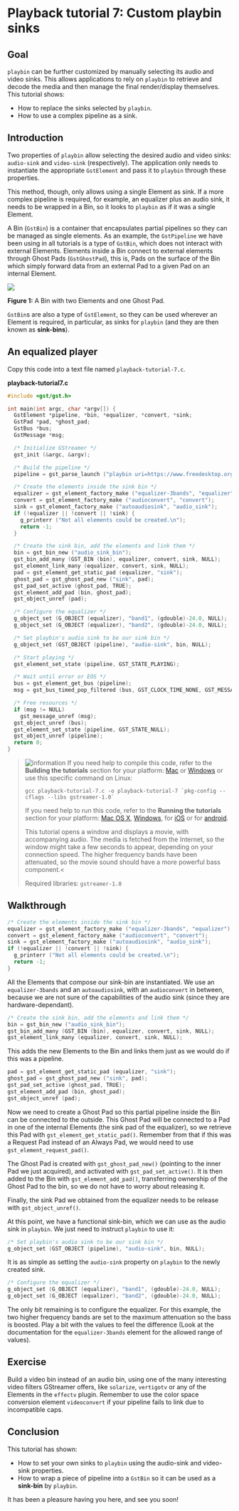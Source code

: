 # Playback tutorial 7: Custom playbin sinks

## Goal

`playbin` can be further customized by manually selecting its audio and
video sinks. This allows applications to rely on `playbin` to retrieve
and decode the media and then manage the final render/display
themselves. This tutorial shows:

  - How to replace the sinks selected by `playbin`.
  - How to use a complex pipeline as a sink.

## Introduction

Two properties of `playbin` allow selecting the desired audio and video
sinks: `audio-sink` and `video-sink` (respectively). The application
only needs to instantiate the appropriate `GstElement` and pass it to
`playbin` through these properties.

This method, though, only allows using a single Element as sink. If a
more complex pipeline is required, for example, an equalizer plus an
audio sink, it needs to be wrapped in a Bin, so it looks to
`playbin` as if it was a single Element.

A Bin (`GstBin`) is a container that encapsulates partial pipelines so
they can be managed as single elements. As an example, the
`GstPipeline` we have been using in all tutorials is a type of
`GstBin`, which does not interact with external Elements. Elements
inside a Bin connect to external elements through Ghost Pads
(`GstGhostPad`), this is, Pads on the surface of the Bin which simply
forward data from an external Pad to a given Pad on an internal Element.

![](images/bin-element-ghost.png)

**Figure 1:** A Bin with two Elements and one Ghost Pad.

`GstBin`s are also a type of `GstElement`, so they can be used wherever
an Element is required, in particular, as sinks for `playbin` (and they
are then known as **sink-bins**).

## An equalized player

Copy this code into a text file named `playback-tutorial-7.c`.

**playback-tutorial7.c**

``` c
#include <gst/gst.h>

int main(int argc, char *argv[]) {
  GstElement *pipeline, *bin, *equalizer, *convert, *sink;
  GstPad *pad, *ghost_pad;
  GstBus *bus;
  GstMessage *msg;

  /* Initialize GStreamer */
  gst_init (&argc, &argv);

  /* Build the pipeline */
  pipeline = gst_parse_launch ("playbin uri=https://www.freedesktop.org/software/gstreamer-sdk/data/media/sintel_trailer-480p.webm", NULL);

  /* Create the elements inside the sink bin */
  equalizer = gst_element_factory_make ("equalizer-3bands", "equalizer");
  convert = gst_element_factory_make ("audioconvert", "convert");
  sink = gst_element_factory_make ("autoaudiosink", "audio_sink");
  if (!equalizer || !convert || !sink) {
    g_printerr ("Not all elements could be created.\n");
    return -1;
  }

  /* Create the sink bin, add the elements and link them */
  bin = gst_bin_new ("audio_sink_bin");
  gst_bin_add_many (GST_BIN (bin), equalizer, convert, sink, NULL);
  gst_element_link_many (equalizer, convert, sink, NULL);
  pad = gst_element_get_static_pad (equalizer, "sink");
  ghost_pad = gst_ghost_pad_new ("sink", pad);
  gst_pad_set_active (ghost_pad, TRUE);
  gst_element_add_pad (bin, ghost_pad);
  gst_object_unref (pad);

  /* Configure the equalizer */
  g_object_set (G_OBJECT (equalizer), "band1", (gdouble)-24.0, NULL);
  g_object_set (G_OBJECT (equalizer), "band2", (gdouble)-24.0, NULL);

  /* Set playbin's audio sink to be our sink bin */
  g_object_set (GST_OBJECT (pipeline), "audio-sink", bin, NULL);

  /* Start playing */
  gst_element_set_state (pipeline, GST_STATE_PLAYING);

  /* Wait until error or EOS */
  bus = gst_element_get_bus (pipeline);
  msg = gst_bus_timed_pop_filtered (bus, GST_CLOCK_TIME_NONE, GST_MESSAGE_ERROR | GST_MESSAGE_EOS);

  /* Free resources */
  if (msg != NULL)
    gst_message_unref (msg);
  gst_object_unref (bus);
  gst_element_set_state (pipeline, GST_STATE_NULL);
  gst_object_unref (pipeline);
  return 0;
}
```

> ![information] If you need help to compile this code, refer to the
> **Building the tutorials** section for your platform: [Mac] or
> [Windows] or use this specific command on Linux:
>
> `` gcc playback-tutorial-7.c -o playback-tutorial-7 `pkg-config --cflags --libs gstreamer-1.0` ``
>
> If you need help to run this code, refer to the **Running the
> tutorials** section for your platform: [Mac OS X], [Windows][1], for
> [iOS] or for [android].
>
> This tutorial opens a window and displays a movie, with accompanying audio. The media is fetched from the Internet, so the window might take a few seconds to appear, depending on your connection speed. The higher frequency bands have been attenuated, so the movie sound should have a more powerful bass component.<
>
> Required libraries: `gstreamer-1.0`

## Walkthrough

``` c
/* Create the elements inside the sink bin */
equalizer = gst_element_factory_make ("equalizer-3bands", "equalizer");
convert = gst_element_factory_make ("audioconvert", "convert");
sink = gst_element_factory_make ("autoaudiosink", "audio_sink");
if (!equalizer || !convert || !sink) {
  g_printerr ("Not all elements could be created.\n");
  return -1;
}
```

All the Elements that compose our sink-bin are instantiated. We use an
`equalizer-3bands` and an `autoaudiosink`, with an `audioconvert` in
between, because we are not sure of the capabilities of the audio sink
(since they are hardware-dependant).

``` c
/* Create the sink bin, add the elements and link them */
bin = gst_bin_new ("audio_sink_bin");
gst_bin_add_many (GST_BIN (bin), equalizer, convert, sink, NULL);
gst_element_link_many (equalizer, convert, sink, NULL);
```

This adds the new Elements to the Bin and links them just as we would do
if this was a pipeline.

``` c
pad = gst_element_get_static_pad (equalizer, "sink");
ghost_pad = gst_ghost_pad_new ("sink", pad);
gst_pad_set_active (ghost_pad, TRUE);
gst_element_add_pad (bin, ghost_pad);
gst_object_unref (pad);
```

Now we need to create a Ghost Pad so this partial pipeline inside the
Bin can be connected to the outside. This Ghost Pad will be connected to
a Pad in one of the internal Elements (the sink pad of the equalizer),
so we retrieve this Pad with `gst_element_get_static_pad()`. Remember
from [](tutorials/basic/multithreading-and-pad-availability.md) that
if this was a Request Pad instead of an Always Pad, we would need to use
`gst_element_request_pad()`.

The Ghost Pad is created with `gst_ghost_pad_new()` (pointing to the
inner Pad we just acquired), and activated with `gst_pad_set_active()`.
It is then added to the Bin with `gst_element_add_pad()`, transferring
ownership of the Ghost Pad to the bin, so we do not have to worry about
releasing it.

Finally, the sink Pad we obtained from the equalizer needs to be release
with `gst_object_unref()`.

At this point, we have a functional sink-bin, which we can use as the
audio sink in `playbin`. We just need to instruct `playbin` to use it:

``` c
/* Set playbin's audio sink to be our sink bin */
g_object_set (GST_OBJECT (pipeline), "audio-sink", bin, NULL);
```

It is as simple as setting the `audio-sink` property on `playbin` to
the newly created sink.

``` c
/* Configure the equalizer */
g_object_set (G_OBJECT (equalizer), "band1", (gdouble)-24.0, NULL);
g_object_set (G_OBJECT (equalizer), "band2", (gdouble)-24.0, NULL);
```

The only bit remaining is to configure the equalizer. For this example,
the two higher frequency bands are set to the maximum attenuation so the
bass is boosted. Play a bit with the values to feel the difference (Look
at the documentation for the `equalizer-3bands` element for the allowed
range of values).

## Exercise

Build a video bin instead of an audio bin, using one of the many
interesting video filters GStreamer offers, like `solarize`,
`vertigotv` or any of the Elements in the `effectv` plugin. Remember to
use the color space conversion element `videoconvert` if your
pipeline fails to link due to incompatible caps.

## Conclusion

This tutorial has shown:

  - How to set your own sinks to `playbin` using the audio-sink and
    video-sink properties.
  - How to wrap a piece of pipeline into a `GstBin` so it can be used as
    a **sink-bin** by `playbin`.

It has been a pleasure having you here, and see you soon\!

  [information]: images/icons/emoticons/information.png
  [Mac]: installing/on-mac-osx.md
  [Windows]: installing/on-windows.md
  [Mac OS X]: installing/on-mac-osx.md#building-the-tutorials
  [1]: installing/on-windows.md#running-the-tutorials
  [iOS]: installing/for-ios-development.md#building-the-tutorials
  [android]: installing/for-android-development.md#building-the-tutorials
  [warning]: images/icons/emoticons/warning.png
